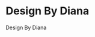 # Design By Diana
*<!Showcase my awesome front end coding, freelance copywriting, and digital surface pattern design abilities!>*
<!DOCTYPE HTML>
<html lang="en">
</html>
<HEAD>Design By Diana</HEAD>
<body></body>
<META Charset="utf-10">
<meta name="viewport"
content="width=device-width,
initial-scale-1.0">
